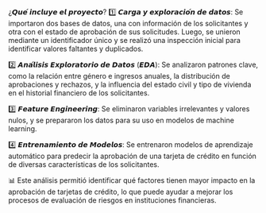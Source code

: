 ¿𝙌𝙪𝙚́ 𝙞𝙣𝙘𝙡𝙪𝙮𝙚 𝙚𝙡 𝙥𝙧𝙤𝙮𝙚𝙘𝙩𝙤?
1️⃣ 𝘾𝙖𝙧𝙜𝙖 𝙮 𝙚𝙭𝙥𝙡𝙤𝙧𝙖𝙘𝙞𝙤́𝙣 𝙙𝙚 𝙙𝙖𝙩𝙤𝙨: Se importaron dos bases de datos, una con información de los solicitantes y otra con el estado de aprobación de sus solicitudes. Luego, se unieron mediante un identificador único y se realizó una inspección inicial para identificar valores faltantes y duplicados.

2️⃣ 𝘼𝙣𝙖́𝙡𝙞𝙨𝙞𝙨 𝙀𝙭𝙥𝙡𝙤𝙧𝙖𝙩𝙤𝙧𝙞𝙤 𝙙𝙚 𝘿𝙖𝙩𝙤𝙨 (𝙀𝘿𝘼): Se analizaron patrones clave, como la relación entre género e ingresos anuales, la distribución de aprobaciones y rechazos, y la influencia del estado civil y tipo de vivienda en el historial financiero de los solicitantes.

3️⃣ 𝙁𝙚𝙖𝙩𝙪𝙧𝙚 𝙀𝙣𝙜𝙞𝙣𝙚𝙚𝙧𝙞𝙣𝙜: Se eliminaron variables irrelevantes y valores nulos, y se prepararon los datos para su uso en modelos de machine learning.

4️⃣ 𝙀𝙣𝙩𝙧𝙚𝙣𝙖𝙢𝙞𝙚𝙣𝙩𝙤 𝙙𝙚 𝙈𝙤𝙙𝙚𝙡𝙤𝙨: Se entrenaron modelos de aprendizaje automático para predecir la aprobación de una tarjeta de crédito en función de diversas características de los solicitantes.

📊 Este análisis permitió identificar qué factores tienen mayor impacto en la aprobación de tarjetas de crédito, lo que puede ayudar a mejorar los procesos de evaluación de riesgos en instituciones financieras. 
